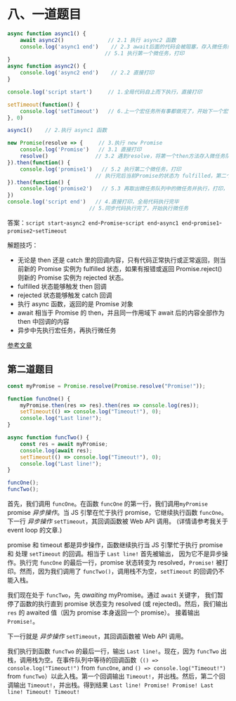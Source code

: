 # 八、一道题目

```js
async function async1() {
    await async2()				// 2.1 执行 async2 函数
    console.log('async1 end')	 // 2.3 await后面的代码会被阻塞，存入微任务队列（第一个微任务）
    						   // 5.1 执行第一个微任务，打印
}
async function async2() {
    console.log('async2 end')	 // 2.2 直接打印
}

console.log('script start')		// 1.全局代码自上而下执行，直接打印

setTimeout(function() {
    console.log('setTimeout')	// 6.上一个宏任务所有事都做完了，开始下一个宏任务，就是定时器
}, 0)

async1()	// 2.执行 async1 函数

new Promise(resolve => {	 // 3.执行 new Promise
    console.log('Promise')	 // 3.1 直接打印
    resolve()				// 3.2 遇到resolve，将第一个then方法存入微任务队列（第二个微任务）
}).then(function() {
    console.log('promise1')	  // 5.2 执行第二个微任务，打印
    						// 执行完后当前Promise的状态为 fulfilled，第二个then方法也存入微任务队列（第三个微任务）
}).then(function() {
    console.log('promise2')	  // 5.3 再取出微任务队列中的微任务并执行，打印，微任务执行完毕
})
console.log('script end')	// 4.直接打印，全局代码执行完毕
						  // 5.同步代码执行完了，开始执行微任务
```

答案：`script start`-`async2 end`-`Promise`-`script end`-`async1 end`-`promise1`-`promise2`-`setTimeout`

解题技巧：

- 无论是 then 还是 catch 里的回调内容，只有代码正常执行或正常返回，则当前新的 Promise 实例为 fulfilled 状态，如果有报错或返回 Promise.reject() 则新的 Promise 实例为 rejected 状态。
- fulfilled 状态能够触发 then 回调
- rejected 状态能够触发 catch 回调
- 执行 async 函数，返回的是 Promise 对象
- await 相当于 Promise 的 then，并且同一作用域下 await 后的内容全部作为 then 中回调的内容
- 异步中先执行宏任务，再执行微任务

[参考文章](https://juejin.cn/post/7062155174436929550#heading-12)

## 第二道题目

```js
const myPromise = Promise.resolve(Promise.resolve("Promise!"));

function funcOne() {
	myPromise.then(res => res).then(res => console.log(res));
	setTimeout(() => console.log("Timeout!"), 0);
	console.log("Last line!");
}

async function funcTwo() {
	const res = await myPromise;
	console.log(await res);
	setTimeout(() => console.log("Timeout!"), 0);
	console.log("Last line!");
}

funcOne();
funcTwo();
```

首先，我们调用 `funcOne`。在函数 `funcOne` 的第一行，我们调用`myPromise` promise *异步操作*。当 JS 引擎在忙于执行 promise，它继续执行函数 `funcOne`。下一行 *异步操作* `setTimeout`，其回调函数被 Web API 调用。 (详情请参考我关于 event loop 的文章.)

promise 和 timeout 都是异步操作，函数继续执行当 JS 引擎忙于执行 promise 和 处理 `setTimeout` 的回调。相当于 `Last line!` 首先被输出， 因为它不是异步操作。执行完 `funcOne` 的最后一行，promise 状态转变为 resolved，`Promise!` 被打印。然而，因为我们调用了 `funcTwo()`，调用栈不为空，`setTimeout` 的回调仍不能入栈。

我们现在处于 `funcTwo`，先 *awaiting* myPromise。通过 `await` 关键字， 我们暂停了函数的执行直到 promise 状态变为 resolved (或 rejected)。然后，我们输出 `res` 的 awaited 值（因为 promise 本身返回一个 promise）。 接着输出 `Promise!`。

下一行就是 *异步操作* `setTimeout`，其回调函数被 Web API 调用。

我们执行到函数 `funcTwo` 的最后一行，输出 `Last line!`。现在，因为 `funcTwo` 出栈，调用栈为空。在事件队列中等待的回调函数（`() => console.log("Timeout!")` from `funcOne`, and `() => console.log("Timeout!")` from `funcTwo`）以此入栈。第一个回调输出 `Timeout!`，并出栈。然后，第二个回调输出 `Timeout!`，并出栈。得到结果 `Last line! Promise! Promise! Last line! Timeout! Timeout!`
